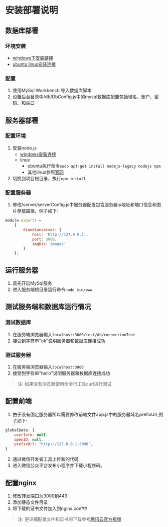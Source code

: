 # 安装部署说明

## 数据库部署
### 环境安装
* [windows下安装链接](https://dev.mysql.com/downloads/windows/)
* [ubuntu linux安装连接](https://dev.mysql.com/doc/mysql-apt-repo-quick-guide/en/)

### 配置
1. 使用MySql Workbench 导入数据库脚本
2. 设置后台目录中/db/DbConfig.js中的mysql数据库配置包括域名、账户、密码、和端口

## 服务器部署
### 配置环境

1. 安装node.js
	* [windows安装连接](https://nodejs.org/)
	* linux
		* ubuntu执行命令`sudo apt-get install nodejs-legacy nodejs npm`
		* 其他linux参照[官网](https://nodejs.org/)
2. 切换到项目根目录，执行`npm install`

### 配置服务器
1. 修改/server/serverConfig.js中服务器配置包含服务器ip地址和端口信息和图片存放路径，例子如下:
```javascript
module.exports =
    {
        diandianserver: {
            host: 'http://127.0.0.1',
            port: 3000,
            imgDis:'images'
        }
    };
```

## 运行服务器
1. 首先开启MySql服务
2. 进入服务端根目录运行命令`node bin/www`

## 测试服务端和数据库运行情况
### 测试数据库
1. 在服务端浏览器输入`localhost:3000/test/db/connectionTest`
2. 接受到字符串"ok"说明服务器和数据库连接成功
### 测试服务器
1. 在服务端浏览器输入`localhost:3000`
2. 接受到字符串"hello"说明服务器和数据库连接成功
> 注: 如果没有浏览器使用命令行工具curl进行测试


## 配置前端
1. 由于没有固定服务器所以需要修改前端文件app.js中的服务器域名prefixUrl,例子如下:
```javascript
globalData: {
    userInfo: null,
    openID: null,
    prefixUrl: "http://127.0.0.1:3000",
}
```

2. 通过微信开发者工具上传新的代码
3. 进入微信公众平台发布小程序并下载小程序码。

## 配置nginx
1. 修改转发端口为3000到443
2. 添加静态文件目录
3. 将下载的证书文件加入到nginx.conf中
> 注: 更详细配置文件和证书的下载参考[腾讯云官方视频](https://cloud.tencent.com/solution/la)
